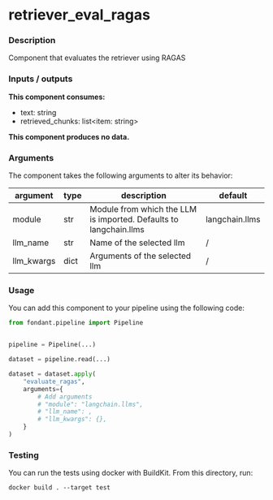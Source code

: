 # retriever_eval_ragas

### Description
Component that evaluates the retriever using RAGAS

### Inputs / outputs

**This component consumes:**

- text: string
- retrieved_chunks: list<item: string>

**This component produces no data.**

### Arguments

The component takes the following arguments to alter its behavior:

| argument | type | description | default |
| -------- | ---- | ----------- | ------- |
| module | str | Module from which the LLM is imported. Defaults to langchain.llms | langchain.llms |
| llm_name | str | Name of the selected llm | / |
| llm_kwargs | dict | Arguments of the selected llm | / |

### Usage

You can add this component to your pipeline using the following code:

```python
from fondant.pipeline import Pipeline


pipeline = Pipeline(...)

dataset = pipeline.read(...)

dataset = dataset.apply(
    "evaluate_ragas",
    arguments={
        # Add arguments
        # "module": "langchain.llms",
        # "llm_name": ,
        # "llm_kwargs": {},
    }
)
```

### Testing

You can run the tests using docker with BuildKit. From this directory, run:
```
docker build . --target test
```
